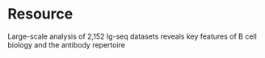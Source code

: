 # Resource
Large-scale analysis of 2,152 Ig-seq datasets reveals key features of B cell biology and the antibody repertoire
